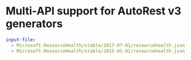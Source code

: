 # Multi-API support for AutoRest v3 generators

``` yaml $(enable-multi-api)
input-file:
  - Microsoft.ResourceHealth/stable/2017-07-01/resourcehealth.json
  - Microsoft.ResourceHealth/stable/2015-01-01/resourcehealth.json
```
